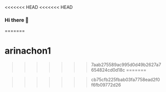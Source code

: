 <<<<<<< HEAD
<<<<<<< HEAD
### Hi there 👋

<!--
**arinachon/arinachon** is a ✨ _special_ ✨ repository because its `README.md` (this file) appears on your GitHub profile.

Here are some ideas to get you started:

- 🔭 I’m currently working on ...
- 🌱 I’m currently learning ...
- 👯 I’m looking to collaborate on ...
- 🤔 I’m looking for help with ...
- 💬 Ask me about ...
- 📫 How to reach me: ...
- 😄 Pronouns: ...
- ⚡ Fun fact: ...
-->
=======
# arinachon1
>>>>>>> 7aab275589ac995d0d49b2627a7654824cd0d18c
=======

>>>>>>> cb75cfb225fbab03fa7758ead2f0f6fb09772d26
